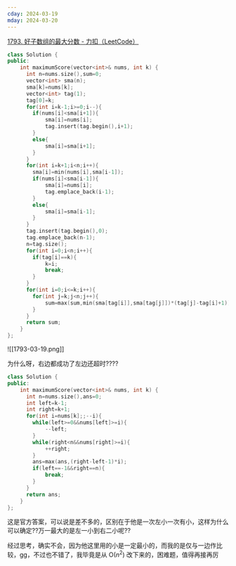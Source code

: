 ```yaml
---
cday: 2024-03-19
mday: 2024-03-20
---
```


[1793. 好子数组的最大分数 - 力扣（LeetCode）](https://leetcode.cn/problems/maximum-score-of-a-good-subarray/description/)

```cpp
class Solution {
public:
    int maximumScore(vector<int>& nums, int k) {
      int n=nums.size(),sum=0;
      vector<int> sma(n);
      sma[k]=nums[k];
      vector<int> tag(1);
      tag[0]=k;
      for(int i=k-1;i>=0;i--){      
        if(nums[i]<sma[i+1]){
            sma[i]=nums[i];
            tag.insert(tag.begin(),i+1);
        }
        else{
            sma[i]=sma[i+1];
        }
      }
      for(int i=k+1;i<n;i++){
        sma[i]=min(nums[i],sma[i-1]);
        if(nums[i]<sma[i-1]){
            sma[i]=nums[i];
            tag.emplace_back(i-1);
        }
        else{
            sma[i]=sma[i-1];
        }
      }
      tag.insert(tag.begin(),0);
      tag.emplace_back(n-1);
      n=tag.size();
      for(int i=0;i<n;i++){
        if(tag[i]==k){
            k=i;
            break;
        }
      }
      for(int i=0;i<=k;i++){
        for(int j=k;j<n;j++){
            sum=max(sum,min(sma[tag[i]],sma[tag[j]])*(tag[j]-tag[i]+1));
        }
      }
      return sum;
    }
};
```

![[1793-03-19.png]]

为什么呀，右边都成功了左边还超时????

```cpp
class Solution {
public:
    int maximumScore(vector<int>& nums, int k) {
      int n=nums.size(),ans=0;
      int left=k-1;
      int right=k+1;
      for(int i=nums[k];;--i){
        while(left>=0&&nums[left]>=i){
            --left;
        }
        while(right<n&&nums[right]>=i){
            ++right;
        }
        ans=max(ans,(right-left-1)*i);
        if(left==-1&&right==n){
            break;
        }
      }
      return ans;
    }
};
```

这是官方答案，可以说是差不多的，区别在于他是一次左小一次有小，这样为什么可以确定??万一最大的是左一小到右二小呢??

经过思考，确实不会，因为他这里用的小是一定最小的，而我的是仅与一边作比较，gg，不过也不错了，我毕竟是从 O($n^2$) 改下来的，困难题，值得再接再厉
